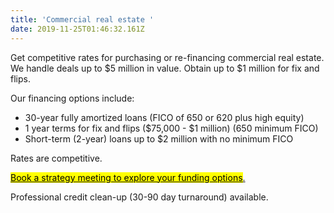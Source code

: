 ```yaml
---
title: 'Commercial real estate '
date: 2019-11-25T01:46:32.161Z
---
```

Get competitive rates for purchasing or re-financing commercial real estate. We handle deals up to $5 million in value. Obtain up to $1 million for fix and flips. 

Our financing options include: 

* 30-year fully amortized loans (FICO of 650 or 620 plus high equity)
* 1 year terms for fix and flips ($75,000 - $1 million) (650 minimum FICO)
* Short-term (2-year) loans up to $2 million with no minimum FICO

Rates are competitive. 

<!-- Calendly link widget begin -->

<link href="https://assets.calendly.com/assets/external/widget.css" rel="stylesheet">
<script src="https://assets.calendly.com/assets/external/widget.js" type="text/javascript"></script>
<a href="" onclick="Calendly.initPopupWidget({url: 'https://calendly.com/spearfish/consultation'});return false;"><mark>	Book a strategy meeting to explore your funding options</mark>.</a>
<!-- Calendly link widget end -->

Professional credit clean-up (30-90 day turnaround) available.
